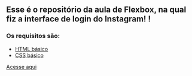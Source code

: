 ## Esse é o repositório da aula de Flexbox, na qual fiz a interface de login do Instagram! !

### Os requisitos são:

* [HTML básico](https://www.w3schools.com/html/)
* [CSS básico](https://developer.mozilla.org/pt-BR/docs/Web/CSS)

[Acesse aqui](https://kemuellklinger.github.io/pagina-inicial-instagram/)

